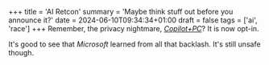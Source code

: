 +++
title = 'AI Retcon'
summary = 'Maybe think stuff out before you announce it?'
date = 2024-06-10T09:34:34+01:00
draft = false
tags = ['ai', 'race']
+++
Remember, the privacy nightmare, [*Copilot+PC*](https://www.youtube.com/watch?v=xWDMJ_MHHCM)? It is now opt-in.

It's good to see that *Microsoft* learned from all that backlash.
It's still unsafe though.
